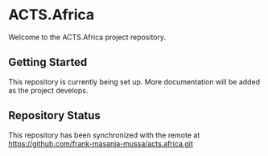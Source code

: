 # ACTS.Africa

Welcome to the ACTS.Africa project repository.

## Getting Started

This repository is currently being set up. More documentation will be added as the project develops.

## Repository Status

This repository has been synchronized with the remote at https://github.com/frank-masanja-mussa/acts.africa.git
